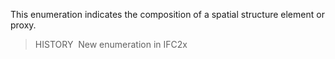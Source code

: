 This enumeration indicates the composition of a spatial structure element or proxy.

> HISTORY&nbsp; New enumeration in IFC2x